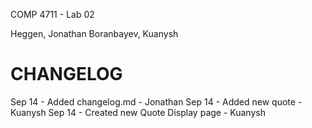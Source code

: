 COMP 4711 - Lab 02

Heggen, Jonathan
Boranbayev, Kuanysh


CHANGELOG
=========
Sep 14 - Added changelog.md - Jonathan
Sep 14 - Added new quote - Kuanysh
Sep 14 - Created new Quote Display page - Kuanysh